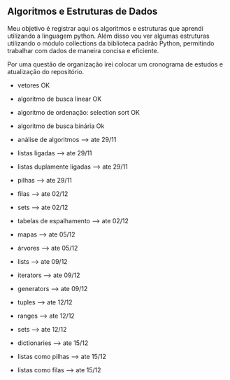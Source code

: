 ## Algoritmos e Estruturas de Dados

Meu objetivo é registrar aqui os algoritmos e estruturas que aprendi utilizando a linguagem python. Além disso vou ver algumas
estruturas utilizando o módulo collections da biblioteca padrão Python, permitindo trabalhar com dados de maneira concisa e eficiente.

Por uma questão de organização irei colocar um cronograma de estudos e atualização do repositório.

- vetores                                  OK
- algoritmo de busca linear                OK
- algoritmo de ordenação: selection sort   OK
- algoritmo de busca binária               Ok

- análise de algoritmos                    --> ate 29/11
- listas ligadas                           --> ate 29/11
- listas duplamente ligadas                --> ate 29/11
- pilhas                                   --> ate 29/11
- filas                                    --> ate 02/12
- sets                                     --> ate 02/12
- tabelas de espalhamento                  --> ate 02/12
- mapas                                    --> ate 05/12
- árvores                                  --> ate 05/12

- lists                                    --> ate 09/12
- iterators                                --> ate 09/12
- generators                               --> ate 09/12
- tuples                                   --> ate 12/12
- ranges                                   --> ate 12/12
- sets                                     --> ate 12/12
- dictionaries                             --> ate 15/12
- listas como pilhas                       --> ate 15/12
- listas como filas                        --> ate 15/12
